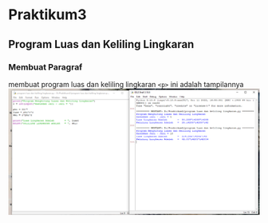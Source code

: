 # Praktikum3
## Program Luas dan Keliling Lingkaran

### Membuat Paragraf
membuat program luas dan keliling lingkaran `<p>`
ini adalah tampilannya
![Gambar 1](screenshot/ss1.png)